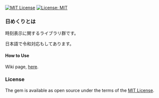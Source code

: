 [![MIT License](http://img.shields.io/badge/license-MIT-blue.svg?style=flat)](LICENSE) [![License: MIT](https://img.shields.io/badge/License-MIT-yellow.svg)](https://opensource.org/licenses/MIT)

### 日めくりとは

時刻表示に関するライブラリ群です。

日本語で令和対応もしてあります。

#### How to Use

Wiki page, [here](https://github.com/takkii/himekuri/wiki/manual).

### License

The gem is available as open source under the terms of the [MIT License](https://opensource.org/licenses/MIT).
